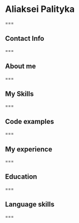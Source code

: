 
# Aliaksei Palityka
===

## Contact Info
===

## About me
===

## My Skills
===

## Code examples 
===

## My experience 
===

## Education 
===

## Language skills
===
